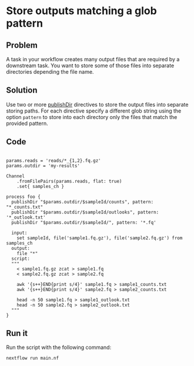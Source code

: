 # Store outputs matching a glob pattern

## Problem

A task in your workflow creates many output files that are required by a downstream task. 
You want to store some of those files into separate directories depending the file name.

## Solution

Use two or more [publishDir](https://www.nextflow.io/docs/latest/process.html#publishdir) directives
to store the output files into separate storing paths. For each directive specify a different glob string 
using the option `pattern` to store into each directory only the files that match the provided pattern.   

## Code

```nextflow

params.reads = 'reads/*_{1,2}.fq.gz'
params.outdir = 'my-results'

Channel
    .fromFilePairs(params.reads, flat: true)
    .set{ samples_ch }

process foo {
  publishDir "$params.outdir/$sampleId/counts", pattern: "*_counts.txt"
  publishDir "$params.outdir/$sampleId/outlooks", pattern: '*_outlook.txt'
  publishDir "$params.outdir/$sampleId/", pattern: '*.fq'

  input: 
    set sampleId, file('sample1.fq.gz'), file('sample2.fq.gz') from samples_ch 
  output: 
    file "*"
  script:
  """
    < sample1.fq.gz zcat > sample1.fq
    < sample2.fq.gz zcat > sample2.fq

    awk '{s++}END{print s/4}' sample1.fq > sample1_counts.txt
    awk '{s++}END{print s/4}' sample2.fq > sample2_counts.txt

    head -n 50 sample1.fq > sample1_outlook.txt
    head -n 50 sample2.fq > sample2_outlook.txt
  """
}

```

## Run it

Run the script with the following command:

    nextflow run main.nf
